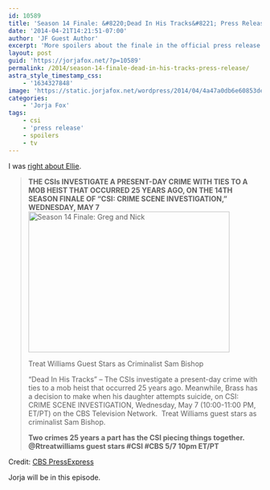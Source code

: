 ```yaml
---
id: 10589
title: 'Season 14 Finale: &#8220;Dead In His Tracks&#8221; Press Release'
date: '2014-04-21T14:21:51-07:00'
author: 'JF Guest Author'
excerpt: 'More spoilers about the finale in the official press release. You are warned.'
layout: post
guid: 'https://jorjafox.net/?p=10589'
permalink: /2014/season-14-finale-dead-in-his-tracks-press-release/
astra_style_timestamp_css:
    - '1634327848'
image: 'https://static.jorjafox.net/wordpress/2014/04/4a47a0db6e60853dedfcfdf08a5ca2491.png'
categories:
    - 'Jorja Fox'
tags:
    - csi
    - 'press release'
    - spoilers
    - tv
---
```


I was <a title="Season 14 Finale Spoilers" href="https://jorjafox.net/2014/season-14-finale-spoilers/">right about Ellie</a>.
<blockquote><strong>THE CSIs INVESTIGATE A PRESENT-DAY CRIME WITH TIES TO A MOB HEIST THAT OCCURRED 25 YEARS AGO, ON THE 14TH SEASON FINALE OF “CSI: CRIME SCENE INVESTIGATION,” WEDNESDAY, MAY 7</strong>

<img class="aligncenter size-full wp-image-10590" src="//static.jorjafox.net/wordpress/2014/04/4a47a0db6e60853dedfcfdf08a5ca2491.png" alt="Season 14 Finale: Greg and Nick" width="400" height="280" />

Treat Williams Guest Stars as Criminalist Sam Bishop

“Dead In His Tracks” – The CSIs investigate a present-day crime with ties to a mob heist that occurred 25 years ago. Meanwhile, Brass has a decision to make when his daughter attempts suicide, on CSI: CRIME SCENE INVESTIGATION, Wednesday, May 7 (10:00-11:00 PM, ET/PT) on the CBS Television Network.  Treat Williams guest stars as criminalist Sam Bishop.

<strong>Two crimes 25 years a part has the CSI piecing things together. @Rtreatwilliams guest stars #CSI #CBS 5/7 10pm ET/PT</strong></blockquote>
Credit: <a href="http://www.cbspressexpress.com/cbs-entertainment/releases/view?id=38705">CBS PressExpress</a>

Jorja will be in this episode.